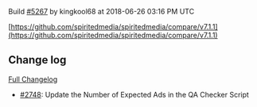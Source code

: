 Build [#5267](https://circleci.com/gh/spiritedmedia/spiritedmedia/5267) by kingkool68 at 2018-06-26 03:16 PM UTC

[https://github.com/spiritedmedia/spiritedmedia/compare/v7.1.1](https://github.com/spiritedmedia/spiritedmedia/compare/v7.1.1)
## Change log
[Full Changelog](git@github.com:spiritedmedia/spiritedmedia.git/compare/v7.1.0...v7.1.1)

 - [#2748](git@github.com:spiritedmedia/spiritedmedia.git/pull/2748): Update the Number of Expected Ads in the QA Checker Script
